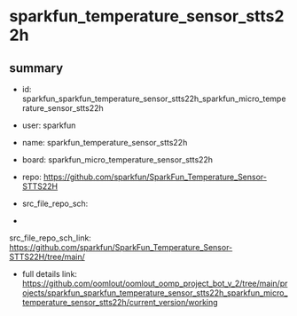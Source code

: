# sparkfun_temperature_sensor_stts22h
 
## summary 
* id: sparkfun_sparkfun_temperature_sensor_stts22h_sparkfun_micro_temperature_sensor_stts22h
* user: sparkfun
* name: sparkfun_temperature_sensor_stts22h
* board: sparkfun_micro_temperature_sensor_stts22h
* repo: https://github.com/sparkfun/SparkFun_Temperature_Sensor-STTS22H



* src_file_repo_sch: 
*
 src_file_repo_sch_link: https://github.com/sparkfun/SparkFun_Temperature_Sensor-STTS22H/tree/main/
* full details link: https://github.com/oomlout/oomlout_oomp_project_bot_v_2/tree/main/projects/sparkfun_sparkfun_temperature_sensor_stts22h_sparkfun_micro_temperature_sensor_stts22h/current_version/working  






